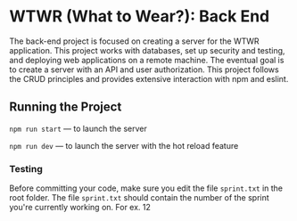# WTWR (What to Wear?): Back End

The back-end project is focused on creating a server for the WTWR application. This project works with databases, set up security and testing, and deploying web applications on a remote machine. The eventual goal is to create a server with an API and user authorization. This project follows the CRUD principles and provides extensive interaction with npm and eslint.

## Running the Project

`npm run start` — to launch the server

`npm run dev` — to launch the server with the hot reload feature

### Testing

Before committing your code, make sure you edit the file `sprint.txt` in the root folder. The file `sprint.txt` should contain the number of the sprint you're currently working on. For ex. 12

